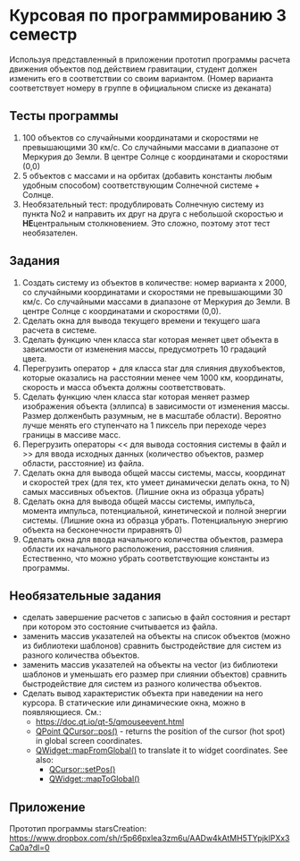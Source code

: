 # Курсовая по программированию 3 семестр
Используя представленный в приложении прототип программы расчета движения объектов под действием гравитации, студент должен изменить его в соответствии со своим вариантом. (Номер варианта соответствует номеру в группе в официальном списке из деканата)

## Тесты программы
1. 100 объектов со случайными координатами и скоростями не превышающими 30 км/с. Со случайными массами в диапазоне от Меркурия до Земли. В центре Солнце с координатами и скоростями (0,0)
2. 5 объектов с массами и на орбитах (добавить константы любым удобным способом) соответствующим Солнечной системе + Солнце.
3. Необязательный тест: продублировать Солнечную систему из пункта No2 и направить их друг на друга с небольшой скоростью и **НЕ**центральным столкновением. Это сложно, поэтому этот тест необязателен.

## Задания
1. Создать систему из объектов в количестве: номер варианта х 2000, со случайными координатами и скоростями не превышающими 30 км/с. Со случайными массами в диапазоне от Меркурия до Земли. В центре Солнце с координатами и скоростями (0,0).
2. Сделать окна для вывода текущего времени и текущего шага расчета в системе.
3. Сделать функцию член класса star которая меняет цвет объекта в зависимости от изменения массы, предусмотреть 10 градаций цвета.
4. Перегрузить оператор + для класса star для слияния двухобъектов, которые оказались на расстоянии менее чем 1000 км, координаты, скорость и масса объекта должны соответствовать.
5. Сделать функцию член класса star которая меняет размер изображения объекта (эллипса) в зависимости от изменения массы. Размер долженбыть разумным, не в масштабе области). Вероятно
лучше менять его ступенчато на 1 пиксель при переходе через границы в массиве масс.
6. Перегрузить операторы << для вывода состояния системы в файл и >> для ввода исходных данных (количество объектов, размер области, расстояние) из файла.
7. Сделать окна для вывода общей массы системы, массы, координат и скоростей трех (для тех, кто умеет динамически делать окна, то N) самых массивных объектов. (Лишние окна из образца убрать)
8. Сделать окна для вывода общей массы системы, импульса, момента импульса, потенциальной, кинетической и полной энергии системы. (Лишние окна из образца убрать. Потенциальную энергию объекта на бесконечности приравнять 0)
9. Сделать окна для ввода начального количества объектов, размера области их начального расположения, расстояния слияния. Естественно, что можно убрать соответствующие константы из программы.

## Необязательные задания
* сделать завершение расчетов с записью в файл состояния и рестарт при котором это состояние считывается из файла.
* заменить массив указателей на объекты на список объектов (можно из библиотеки шаблонов) сравнить быстродействие для систем из разного количества объектов.
* заменить массив указателей на объекты на vector (из библиотеки шаблонов и уменьшать его размер при слиянии объектов) сравнить быстродействие для систем из разного количества объектов.
* Сделать вывод характеристик объекта при наведении на него курсора. В статические или динамические окна, можно в появляющиеся. См.: 
  * <https://doc.qt.io/qt-5/qmouseevent.html> 
  * [QPoint QCursor::pos()](https://doc.qt.io/qt-5/qcursor.html#pos) - returns the position of the cursor (hot spot) in global screen coordinates. 
  * [QWidget::mapFromGlobal()](https://doc.qt.io/qt-6/qwidget.html#mapFromGlobal-1) to translate it to widget coordinates. See also:
    * [QCursor::setPos()](https://doc.qt.io/qt-5/qcursor.html#setPos)
    * [QWidget::mapToGlobal()](https://doc.qt.io/qt-6/qwidget.html#mapToGlobal-1)

## Приложение
Прототип программы starsCreation:
<https://www.dropbox.com/sh/r5p66pxlea3zm6u/AADw4kAtMH5TYpjklPXx3Ca0a?dl=0>

